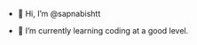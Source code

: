 - 👋 Hi, I’m @sapnabishtt
<!-- - 👀 I’m interested in ... -->
- 🌱 I’m currently learning coding at a good level.
<!-- - 💞️ I’m looking to collaborate on ... -->
<!-- - 📫 How to reach me ... -->

<!---
sapnabishtt/sapnabishtt is a ✨ special ✨ repository because its `README.md` (this file) appears on your GitHub profile.
You can click the Preview link to take a look at your changes.
--->
